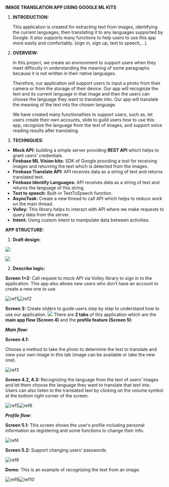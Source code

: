**IMAGE TRANSLATION APP USING GOOGLE ML KITS**

1. **INTRODUCTION:**

   This application is created for extracting text from images, identifying the current languages, then translating it to any languages supported by Google. It also supports many functions to help users to use this app more easily and comfortably. (sign in, sign up, text to speech,...).

2. **OVERVIEW:**

   In this project, we create an environment to support users when they meet difficulty in understanding the meaning of some paragraphs because it is not written in their native languages.

   Therefore, our application will support users to input a photo from their camera or from the storage of their device. Our app will recognize the text and its current language in that image and then the users can choose the language they want to translate into. Our app will translate the meaning of the text into the chosen language.

   We have created many functionalities to support users, such as, let users create their own accounts, slide to guild users how to use this app, recognize the language from the text of images, and support voice reading results after translating.

3. **TECHNIQUES:**
- **Mock API:** building a simple server providing **REST API** which helps to grant users’ credentials.
- **Firebase ML Vision kits:** SDK of Google providing a tool for receiving images and returning the text which is detected from the images.
- **Firebase Translate API:** API receives data as a string of text and returns translated text.
- **Firebase Identify Languages:** API receives data as a string of text and returns the language of this string.
- **Text to speech:** Built-in TextToSpeech function.
- **AsyncTask:** Create a new thread to call API which helps to reduce work on the main thread.
- **Volley:** This library helps to interact with API where we make requests to query data from the server.
- **Intent:** Using custom intent to manipulate data between activities.


**APP STRUCTURE:**
1. **Draft design:**

![](./assets/Aspose.Words.9de52055-7bf6-4e7d-815e-6661bf7a1a53.001.jpeg)

![](./assets/Aspose.Words.9de52055-7bf6-4e7d-815e-6661bf7a1a53.002.jpeg)

2. **Describe logic:**

**Screen 1+2:** Call request to mock API via Volley library to sign in to the application. This app also allows new users who don’t have an account to create a new one to use. 

![ref1]![ref2]

**Screen 3:** Create sliders to guide users step by step to understand how to use our application.
![](./assets/Aspose.Words.9de52055-7bf6-4e7d-815e-6661bf7a1a53.005.jpeg)
There are **2 tabs** of this application which are the **main app flow (Screen 4)** and the **profile feature (Screen 5)**:

***Main flow:***

**Screen 4.1:** 

Choose a method to take the photo to determine the text to translate and view your own image in this tab (image can be available or take the new one). 

![ref3]

**Screen 4.2, 4.3:** Recognizing the language from the text of users’ images and let them choose the language they want to translate that text into. Users can also listen to the translated text by clicking on the volume symbol at the bottom right corner of the screen.

![ref5]![ref6]



***Profile flow:***

**Screen 5.1:** This screen shows the user’s profile including personal information as registering and some functions to change their info.

![ref4]

**Screen 5.2:** Support changing users’ passwords

![ref8]


**Demo:** This is an example of recognizing the text from an image. 

![ref9]![ref10]

[ref1]: ./assets/Aspose.Words.9de52055-7bf6-4e7d-815e-6661bf7a1a53.003.jpeg
[ref2]: ./assets/Aspose.Words.9de52055-7bf6-4e7d-815e-6661bf7a1a53.004.jpeg
[ref3]: ./assets/Aspose.Words.9de52055-7bf6-4e7d-815e-6661bf7a1a53.006.jpeg
[ref4]: ./assets/Aspose.Words.9de52055-7bf6-4e7d-815e-6661bf7a1a53.009.jpeg
[ref5]: ./assets/Aspose.Words.9de52055-7bf6-4e7d-815e-6661bf7a1a53.007.jpeg
[ref6]: ./assets/Aspose.Words.9de52055-7bf6-4e7d-815e-6661bf7a1a53.008.jpeg
[ref7]: ./assets/Aspose.Words.9de52055-7bf6-4e7d-815e-6661bf7a1a53.008.jpeg
[ref8]: ./assets/Aspose.Words.9de52055-7bf6-4e7d-815e-6661bf7a1a53.010.jpeg
[ref9]: ./assets/Aspose.Words.9de52055-7bf6-4e7d-815e-6661bf7a1a53.011.jpeg
[ref10]: ./assets/Aspose.Words.9de52055-7bf6-4e7d-815e-6661bf7a1a53.012.jpeg
